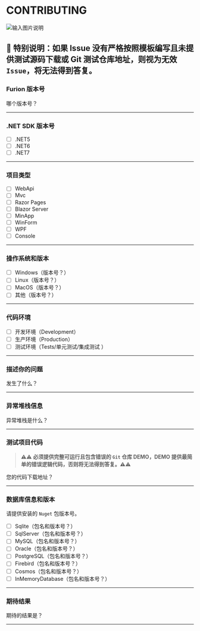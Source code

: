 # CONTRIBUTING

![输入图片说明](https://gitee.com/dotnetchina/Furion/raw/v4/handbook/static/img/tip.png)

## 💢 特别说明：如果 Issue 没有严格按照模板编写且未提供测试源码下载或 Git 测试仓库地址，则视为无效 `Issue`，将无法得到答复。

### Furion 版本号

哪个版本号？

---

### .NET SDK 版本号

- [ ] .NET5
- [ ] .NET6
- [ ] .NET7

---

### 项目类型

- [ ] WebApi
- [ ] Mvc
- [ ] Razor Pages
- [ ] Blazor Server
- [ ] MinApp
- [ ] WinForm
- [ ] WPF
- [ ] Console

---

### 操作系统和版本

- [ ] Windows（版本号？）
- [ ] Linux（版本号？）
- [ ] MacOS（版本号？）
- [ ] 其他（版本号？）

---

### 代码环境

- [ ] 开发环境（Development）
- [ ] 生产环境（Production）
- [ ] 测试环境（Tests/单元测试/集成测试 ）

---

### 描述你的问题

发生了什么？

---

### 异常堆栈信息

异常堆栈是什么？

---

### 测试项目代码

> **⚠⚠ 必须提供完整可运行且包含错误的 `Git` 仓库 DEMO，DEMO 提供最简单的错误逻辑代码，否则将无法得到答复。⚠⚠**

您的代码下载地址？

---

### 数据库信息和版本

请提供安装的 `Nuget` 包版本号。

- [ ] Sqlite（包名和版本号？）
- [ ] SqlServer（包名和版本号？）
- [ ] MySQL（包名和版本号？）
- [ ] Oracle（包名和版本号？）
- [ ] PostgreSQL（包名和版本号？）
- [ ] Firebird（包名和版本号？）
- [ ] Cosmos（包名和版本号？）
- [ ] InMemoryDatabase（包名和版本号？）

---

### 期待结果

期待的结果是？

---

